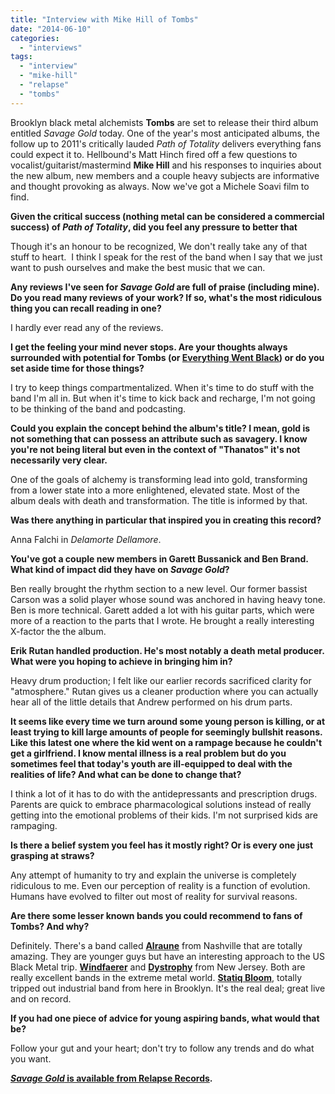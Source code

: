 ```yaml
---
title: "Interview with Mike Hill of Tombs"
date: "2014-06-10"
categories: 
  - "interviews"
tags: 
  - "interview"
  - "mike-hill"
  - "relapse"
  - "tombs"
---
```


Brooklyn black metal alchemists **Tombs** are set to release their third album entitled _Savage Gold_ today. One of the year's most anticipated albums, the follow up to 2011's critically lauded _Path of Totality_ delivers everything fans could expect it to. Hellbound's Matt Hinch fired off a few questions to vocalist/guitarist/mastermind **Mike Hill** and his responses to inquiries about the new album, new members and a couple heavy subjects are informative and thought provoking as always. Now we've got a Michele Soavi film to find.

**Given the critical success (nothing metal can be considered a commercial success) of _Path of Totality_, did you feel any pressure to better that** 

Though it's an honour to be recognized, We don't really take any of that stuff to heart.  I think I speak for the rest of the band when I say that we just want to push ourselves and make the best music that we can.

**Any reviews I've seen for _Savage Gold_ are full of praise (including mine). Do you read many reviews of your work? If so, what's the most ridiculous thing you can recall reading in one?**

I hardly ever read any of the reviews.

**I get the feeling your mind never stops. Are your thoughts always surrounded with potential for Tombs (or [Everything Went Black](http://everythingwentblack.podbean.com/)) or do you set aside time for those things?**

I try to keep things compartmentalized. When it's time to do stuff with the band I'm all in. But when it's time to kick back and recharge, I'm not going to be thinking of the band and podcasting.

**Could you explain the concept behind the album's title? I mean, gold is not something that can possess an attribute such as savagery. I know you're not being literal but even in the context of "Thanatos" it's not necessarily very clear.**

One of the goals of alchemy is transforming lead into gold, transforming from a lower state into a more enlightened, elevated state. Most of the album deals with death and transformation. The title is informed by that.

**Was there anything in particular that inspired you in creating this record?**

Anna Falchi in _Delamorte Dellamore_.

**You've got a couple new members in Garett Bussanick and Ben Brand. What kind of impact did they have on _Savage Gold_?**

Ben really brought the rhythm section to a new level. Our former bassist Carson was a solid player whose sound was anchored in having heavy tone. Ben is more technical. Garett added a lot with his guitar parts, which were more of a reaction to the parts that I wrote. He brought a really interesting X-factor the the album.

**Erik Rutan handled production. He's most notably a death metal producer. What were you hoping to achieve in bringing him in?**

Heavy drum production; I felt like our earlier records sacrificed clarity for "atmosphere." Rutan gives us a cleaner production where you can actually hear all of the little details that Andrew performed on his drum parts.

**It seems like every time we turn around some young person is killing, or at least trying to kill large amounts of people for seemingly bullshit reasons. Like this latest one where the kid went on a rampage because he couldn't get a girlfriend. I know mental illness is a real problem but do you sometimes feel that today's youth are ill-equipped to deal with the realities of life? And what can be done to change that?**

I think a lot of it has to do with the antidepressants and prescription drugs.  Parents are quick to embrace pharmacological solutions instead of really getting into the emotional problems of their kids. I'm not surprised kids are rampaging.

**Is there a belief system you feel has it mostly right? Or is every one just grasping at straws?**

Any attempt of humanity to try and explain the universe is completely ridiculous to me. Even our perception of reality is a function of evolution. Humans have evolved to filter out most of reality for survival reasons.

**Are there some lesser known bands you could recommend to fans of Tombs? And why?**

Definitely. There's a band called [**Alraune**](http://alraune.bandcamp.com/) from Nashville that are totally amazing. They are younger guys but have an interesting approach to the US Black Metal trip. [**Windfaerer**](http://windfaerer.bandcamp.com/) and [**Dystrophy**](http://dystrophy.bandcamp.com/) from New Jersey. Both are really excellent bands in the extreme metal world. **[Statiq Bloom](https://myspace.com/statiqbloom)**, totally tripped out industrial band from here in Brooklyn. It's the real deal; great live and on record.

**If you had one piece of advice for young aspiring bands, what would that be?**

Follow your gut and your heart; don't try to follow any trends and do what you want.

[**_Savage Gold_ is available from Relapse Records**](http://www.relapse.com/shop-by-product/cd/savage-gold-cd.html)**.**
